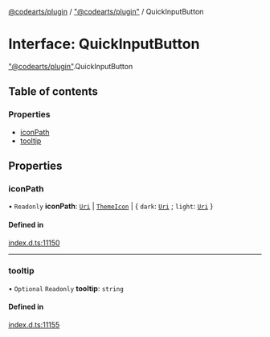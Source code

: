 [@codearts/plugin](../README.md) / ["@codearts/plugin"](../modules/_codearts_plugin_.md) / QuickInputButton

# Interface: QuickInputButton

["@codearts/plugin"](../modules/_codearts_plugin_.md).QuickInputButton

## Table of contents

### Properties

- [iconPath](codearts_plugin_.QuickInputButton.md#iconpath)
- [tooltip](codearts_plugin_.QuickInputButton.md#tooltip)

## Properties

### iconPath

• `Readonly` **iconPath**: [`Uri`](../classes/codearts_plugin_.Uri.md) \| [`ThemeIcon`](../classes/codearts_plugin_.ThemeIcon.md) \| { `dark`: [`Uri`](../classes/codearts_plugin_.Uri.md) ; `light`: [`Uri`](../classes/codearts_plugin_.Uri.md)  }

#### Defined in

[index.d.ts:11150](https://github.com/huaweicloud/cloudide-plugin-api/blob/203b986/index.d.ts#L11150)

___

### tooltip

• `Optional` `Readonly` **tooltip**: `string`

#### Defined in

[index.d.ts:11155](https://github.com/huaweicloud/cloudide-plugin-api/blob/203b986/index.d.ts#L11155)
